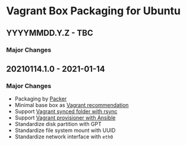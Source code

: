 # Vagrant Box Packaging for Ubuntu

## YYYYMMDD.Y.Z - TBC

### Major Changes

## 20210114.1.0 - 2021-01-14

### Major Changes

  - Packaging by [Packer](https://www.packer.io/)
  - Minimal base box as [Vagrant recommendation](https://www.vagrantup.com/docs/boxes/base)
  - Support [Vagrant synced folder with rsync](https://www.vagrantup.com/docs/synced-folders/rsync)
  - Support [Vagrant provisioner with Ansible](https://www.vagrantup.com/docs/provisioning/ansible)
  - Standardize disk partition with GPT
  - Standardize file system mount with UUID
  - Standardize network interface with `eth0`
